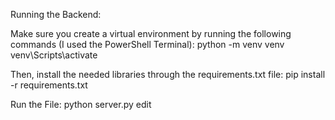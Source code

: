 Running the Backend:

Make sure you create a virtual environment by running the following commands (I used the PowerShell Terminal):
python -m venv venv
venv\Scripts\activate

Then, install the needed libraries through the requirements.txt file: 
pip install -r requirements.txt

Run the File:
python server.py
edit
